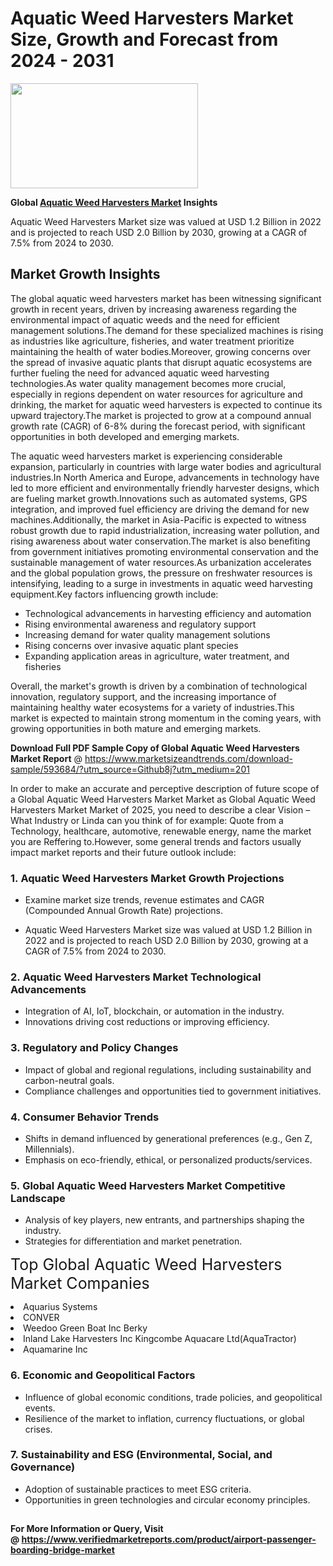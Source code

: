 <H1>Aquatic Weed Harvesters Market Size, Growth and Forecast from 2024 - 2031</H1><img class="aligncenter size-medium wp-image-584254" src="https://thirdeyenews.in/wp-content/uploads/2024/09/Global-Market-Research-300x168.jpeg" alt="" width="300" height="168" /><p><strong>Global&nbsp;<a href="https://www.marketsizeandtrends.com/download-sample/593684/?utm_source=Github8j?utm_medium=201">Aquatic Weed Harvesters Market</a> Insights</strong></p><p>Aquatic Weed Harvesters Market size was valued at USD 1.2 Billion in 2022 and is projected to reach USD 2.0 Billion by 2030, growing at a CAGR of 7.5% from 2024 to 2030.</p><p><h2>Market Growth Insights</h2> <p>The global aquatic weed harvesters market has been witnessing significant growth in recent years, driven by increasing awareness regarding the environmental impact of aquatic weeds and the need for efficient management solutions.The demand for these specialized machines is rising as industries like agriculture, fisheries, and water treatment prioritize maintaining the health of water bodies.Moreover, growing concerns over the spread of invasive aquatic plants that disrupt aquatic ecosystems are further fueling the need for advanced aquatic weed harvesting technologies.As water quality management becomes more crucial, especially in regions dependent on water resources for agriculture and drinking, the market for aquatic weed harvesters is expected to continue its upward trajectory.The market is projected to grow at a compound annual growth rate (CAGR) of 6-8% during the forecast period, with significant opportunities in both developed and emerging markets.</p> <p>The aquatic weed harvesters market is experiencing considerable expansion, particularly in countries with large water bodies and agricultural industries.In North America and Europe, advancements in technology have led to more efficient and environmentally friendly harvester designs, which are fueling market growth.Innovations such as automated systems, GPS integration, and improved fuel efficiency are driving the demand for new machines.Additionally, the market in Asia-Pacific is expected to witness robust growth due to rapid industrialization, increasing water pollution, and rising awareness about water conservation.The market is also benefiting from government initiatives promoting environmental conservation and the sustainable management of water resources.As urbanization accelerates and the global population grows, the pressure on freshwater resources is intensifying, leading to a surge in investments in aquatic weed harvesting equipment.Key factors influencing growth include: <ul> <li>Technological advancements in harvesting efficiency and automation</li> <li>Rising environmental awareness and regulatory support</li> <li>Increasing demand for water quality management solutions</li> <li>Rising concerns over invasive aquatic plant species</li> <li>Expanding application areas in agriculture, water treatment, and fisheries</li> </ul> <p>Overall, the market's growth is driven by a combination of technological innovation, regulatory support, and the increasing importance of maintaining healthy water ecosystems for a variety of industries.This market is expected to maintain strong momentum in the coming years, with growing opportunities in both mature and emerging markets.</p> <p><span class=""><strong>Download Full PDF Sample Copy of Global Aquatic Weed Harvesters Market Report</strong> @ <a href="https://www.marketsizeandtrends.com/download-sample/593684/?utm_source=Github8j?utm_medium=201" target="_blank">https://www.marketsizeandtrends.com/download-sample/593684/?utm_source=Github8j?utm_medium=201</a></span></p><p>In order to make an accurate and perceptive description of future scope of a Global&nbsp;Aquatic Weed Harvesters Market Market as Global&nbsp;Aquatic Weed Harvesters Market Market of 2025, you need to describe a clear Vision &ndash; What Industry or Linda can you think of for example: Quote from a Technology, healthcare, automotive, renewable energy, name the market you are Reffering to.However, some general trends and factors usually impact market reports and their future outlook include:</p><h3>1.&nbsp;<strong>Aquatic Weed Harvesters Market Growth Projections</strong></h3><ul><li>Examine market size trends, revenue estimates and CAGR (Compounded Annual Growth Rate) projections.</li><li><p>Aquatic Weed Harvesters Market size was valued at USD 1.2 Billion in 2022 and is projected to reach USD 2.0 Billion by 2030, growing at a CAGR of 7.5% from 2024 to 2030.</p></li></ul><h3>2.&nbsp;<strong>Aquatic Weed Harvesters Market Technological Advancements</strong></h3><ul><li>Integration of AI, IoT, blockchain, or automation in the industry.</li><li>Innovations driving cost reductions or improving efficiency.</li></ul><h3>3.&nbsp;<strong>Regulatory and Policy Changes</strong></h3><ul><li>Impact of global and regional regulations, including sustainability and carbon-neutral goals.</li><li>Compliance challenges and opportunities tied to government initiatives.</li></ul><h3>4.&nbsp;<strong>Consumer Behavior Trends</strong></h3><ul><li>Shifts in demand influenced by generational preferences (e.g., Gen Z, Millennials).</li><li>Emphasis on eco-friendly, ethical, or personalized products/services.</li></ul><h3>5.&nbsp;<strong>Global Aquatic Weed Harvesters Market Competitive Landscape</strong></h3><ul><li>Analysis of key players, new entrants, and partnerships shaping the industry.</li><li>Strategies for differentiation and market penetration.</li></ul><p data-pm-slice="1 1 []"><span style="color: inherit; font-family: inherit; font-size: 25px;">Top Global Aquatic Weed Harvesters Market Companies</span></p><div class="" data-test-id=""><p><li>Aquarius Systems</li><li> CONVER</li><li> Weedoo Green Boat Inc Berky</li><li> Inland Lake Harvesters Inc Kingcombe Aquacare Ltd(AquaTractor)</li><li> Aquamarine Inc</li></p></div><h3>6.&nbsp;<strong>Economic and Geopolitical Factors</strong></h3><ul><li>Influence of global economic conditions, trade policies, and geopolitical events.</li><li>Resilience of the market to inflation, currency fluctuations, or global crises.</li></ul><h3>7.&nbsp;<strong>Sustainability and ESG (Environmental, Social, and Governance)</strong></h3><ul><li>Adoption of sustainable practices to meet ESG criteria.</li><li>Opportunities in green technologies and circular economy principles.</li></ul><h2><strong style="font-size: 14px;">For More Information or Query, Visit @&nbsp;</strong><a style="background-color: #ffffff; font-size: 14px;" href="https://www.marketsizeandtrends.com/report/aquatic-weed-harvesters-market/" target="_blank">https://www.verifiedmarketreports.com/product/airport-passenger-boarding-bridge-market</a></h2>